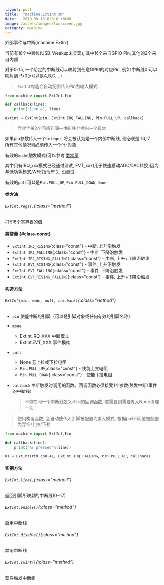 ```yaml
---
layout: post
title:  "machine.ExtInt 类"
date:   2019-08-18 0:0:0 +0000
image: /assets/images/twoscreen.jpg
category: machine
---
```


外部事件与中断(machine.ExtInt)


当前有18个中断线(USB_Weakup未实现), 其中16个来自GPIO Pin, 其他的2个来自内部

对于0-15, 一个给定的中断线可以映射到任意GPIO的对应Pin, 例如 中断线0 可以映射到 Px0(x可以是A,B,C,...)

> `ExtInt`构造会自动配置传入Pin为输入模式

```python
from machine import ExtInt,Pin

def callback(line):
    print("line =", line)

extint = ExtInt(pin, ExtInt.IRQ_FALLING, Pin.PULL_UP, callback)
```

> 尝试注册2个回调到同一中断线会抛出一个异常

如果pin参数传入一个`integer`, 将会被认为是一个内部中断线, 则必须是 16,17  
所有其他情况则必须传入一个`Pin`对象

有效的`mode`(触发模式)可以参考 [类常量](#class-const)

其中只有IRQ_xxx模式已经通过测试, EVT_xxx(用于快速启动ADC/DAC转换)因为与低功耗模式/WFE指令有关, 没测试

有效的`pull`可以是`Pin.PULL_UP`, `Pin.PULL_DOWN`, `None`

#### 类方法

###### `ExtInt.regs()`{:class="method"}
    
打印6个寄存器的值


#### 类常量 {#class-const}

- `ExtInt.IRQ_RISING`{:class="const"} - 中断, 上升沿触发
- `ExtInt.IRQ_FALLING`{:class="const"} - 中断, 下降沿触发
- `ExtInt.IRQ_RISING_FALLING`{:class="const"} - 中断, 上升+下降沿触发
- `ExtInt.EVT_RISING`{:class="const"} - 事件, 上升沿触发
- `ExtInt.EVT_FALLING`{:class="const"} - 事件, 下降沿触发
- `ExtInt.EVT_RISING_FALLING`{:class="const"} - 事件, 上升+下降沿触发



#### 构造方法

###### `ExtInt(pin, mode, pull, callback)`{:class="method"}
- `pin` 使能中断的引脚（可以是引脚对象或任何有效的引脚名称）
- `mode`
    - ExtInt.IRQ_XXX 中断模式
    - ExtInt.EVT_XXX 事件模式
- `pull`
    - None 无上拉或下拉电阻
    - `Pin.PULL_UP`{:class="const"} - 使能上拉电阻
    - `Pin.PULL_DOWN`{:class="const"} - 使能下拉电阻

- `callback` 中断触发时调用的函数。回调函数必须接受1个参数(触发中断/事件的中断线)
    > 不能在同一个中断线定义不同的回调函数, 若需要则需要传入None清理一次

> 使用构造函数, 会自动使传入引脚被配置为输入模式, 根据pull不同值被配置为浮空/上拉/下拉

```python
from machine import ExtInt,Pin

def callback(line):
    print("%s pressed"%(line))

k1 = ExtInt(Pin.cpu.A1, ExtInt.IRQ_FALLING, Pin.PULL_UP, callback)
```

#### 实例方法

###### `ExtInt.line()`{:class="method"}
    
返回引脚所映射的中断线(0~17)

###### `ExtInt.enable()`{:class="method"}
    
启用中断线

###### `ExtInt.disable()`{:class="method"}
    
禁用中断线

###### `ExtInt.swint()`{:class="method"}
    
软件触发中断线

